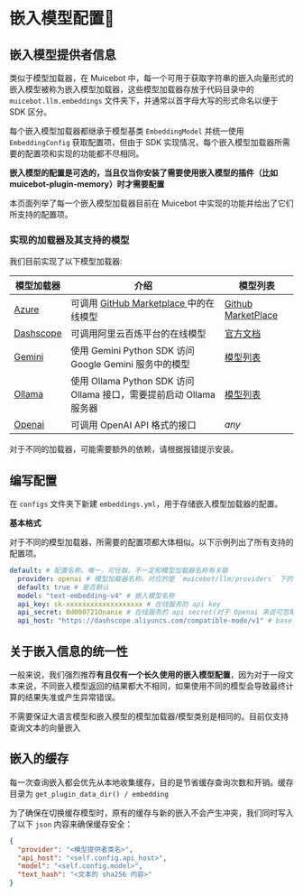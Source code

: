 # 嵌入模型配置📎

## 嵌入模型提供者信息

类似于模型加载器，在 Muicebot 中，每一个可用于获取字符串的嵌入向量形式的嵌入模型被称为嵌入模型加载器，这些模型加载器存放于代码目录中的 `muicebot.llm.embeddings` 文件夹下，并通常以首字母大写的形式命名以便于 SDK 区分。

每个嵌入模型加载器都继承于模型基类 `EmbeddingModel` 并统一使用 `EmbeddingConfig` 获取配置项，但由于 SDK 实现情况，每个嵌入模型加载器所需要的配置项和实现的功能都不尽相同。

**嵌入模型的配置是可选的，当且仅当你安装了需要使用嵌入模型的插件（比如 muicebot-plugin-memory）时才需要配置**

本页面列举了每一个嵌入模型加载器目前在 Muicebot 中实现的功能并给出了它们所支持的配置项。

### 实现的加载器及其支持的模型

我们目前实现了以下模型加载器:

| 模型加载器                                                                      | 介绍                                                                            | 模型列表                                                                   |
| ------------------------------------------------------------------------------- | ------------------------------------------------------------------------------- | -------------------------------------------------------------------------- |
| [Azure](https://github.com/Moemu/MuiceBot/tree/main/Muice/llm/Azure.py)         | 可调用 [GitHub Marketplace ](https://github.com/marketplace/models)中的在线模型 | [Github MarketPlace](https://github.com/marketplace?type=models)           |
| [Dashscope](https://github.com/Moemu/MuiceBot/tree/main/Muice/llm/Dashscope.py) | 可调用阿里云百炼平台的在线模型                                                  | [官方文档](https://help.aliyun.com/zh/model-studio/getting-started/models) |
| [Gemini](https://aistudio.google.com/)                                          | 使用 Gemini Python SDK 访问 Google Gemini 服务中的模型                          | [模型列表](https://ai.google.dev/gemini-api/docs/models?hl=zh-cn)          |
| [Ollama](https://github.com/Moemu/MuiceBot/tree/main/Muice/llm/Ollama.py)       | 使用 Ollama Python SDK 访问 Ollama 接口，需要提前启动 Ollama 服务器             | [模型列表](https://ollama.com/search)                                      |
| [Openai](https://github.com/Moemu/MuiceBot/tree/main/Muice/llm/Openai.py)       | 可调用 OpenAI API 格式的接口                                                    | _any_                                                                      |

对于不同的加载器，可能需要额外的依赖，请根据报错提示安装。

## 编写配置

在 `configs` 文件夹下新建 `embeddings.yml`，用于存储嵌入模型加载器的配置。

**基本格式**

对于不同的模型加载器，所需要的配置项都大体相似。以下示例列出了所有支持的配置项。

```yaml
default: # 配置名称。唯一，可任取，不一定和模型加载器名称有关联
  provider: openai # 模型加载器名称。对应的是 `muicebot/llm/providers` 下的 `.py` 文件。
  default: true # 是否默认
  model: "text-embedding-v4" # 嵌入模型名称
  api_key: sk-xxxxxxxxxxxxxxxxxxx # 在线服务的 api key
  api_secret: 0d000721Onanie # 在线服务的 api secret(对于 Openai 来说可忽略)
  api_host: "https://dashscope.aliyuncs.com/compatible-mode/v1" # base_url
```

## 关于嵌入信息的统一性

一般来说，我们强烈推荐**有且仅有一个长久使用的嵌入模型配置**，因为对于一段文本来说，不同嵌入模型返回的结果都大不相同，如果使用不同的模型会导致最终计算的结果失准或产生异常错误。

不需要保证大语言模型和嵌入模型的模型加载器/模型类别是相同的。目前仅支持查询文本的向量嵌入

## 嵌入的缓存

每一次查询嵌入都会优先从本地收集缓存，目的是节省缓存查询次数和开销。缓存目录为 `get_plugin_data_dir() / embedding`

为了确保在切换缓存模型时，原有的缓存与新的嵌入不会产生冲突，我们同时写入了以下 `json` 内容来确保缓存安全：

```json
{
  "provider": "<模型提供者类名>",
  "api_host": "<self.config.api_host>",
  "model": "<self.config.model>",
  "text_hash": "<文本的 sha256 内容>"
}
```
